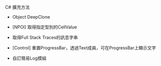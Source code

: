 C# 擴充方法

- Object DeepClone

- [NPOI] 取得指定型別的CellValue

- 取得Full Stack Traces的訊息字串

- [Control] 重置ProgressBar，透過Text成員，可在ProgressBar上顯示文字

- 自訂簡易Log模組